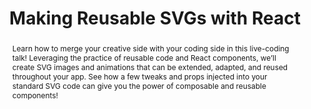 ---
title: "Making Reusable SVGs with React"
speaker: Isabela Moreira
tags: ["Talk", "CascadiaJS 2019", "Isabela Moreira"]
slides: https://github.com/isabelacmor/talks/blob/master/slides/ReusableSVGs.pdf
abstract: "Learn how to merge your creative side with your coding side in this live-coding talk! Leveraging the practice of reusable code and React components, we’ll create SVG images and animations that can be extended, adapted, and reused throughout your app. See how a few tweaks and props injected into your standard SVG code can give you the power of composable and reusable components!"
ytID: frIFkXhHR4k
resources: ["https://github.com/isabelacmor/svgrobots"]
layout: talk
---